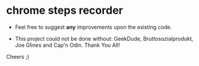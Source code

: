 # chrome steps recorder #

- Feel free to suggest **any** improvements upon the existing code.

- This project could not be done without: GeekDude, Bruttosozialprodukt, Joe Glines and Cap'n Odin. Thank You All!

Cheers ;)